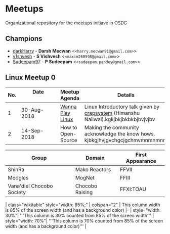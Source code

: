 # Meetups
Organizational repository for the meetups initiave in OSDC

## Champions
* [darkHarry](https://github.com/darkharry) - **Darsh Mecwan** &lt;`<harry.mecwan91@gmail.com>`&gt;
* [v1shvesh](https://github.com/v1shvesh) - **S Vishvesh** &lt;`<maxim260598@gmail.com>`&gt;
* [Sudeepam97](https://github.com/Sudeepam97) - **P Sudeepam** &lt;`<sudeepam.pandey@gmail.com>`&gt;

## Linux Meetup 0

No.| Date &nbsp;&nbsp;&nbsp;&nbsp;&nbsp;&nbsp;&nbsp;&nbsp;&nbsp;&nbsp;&nbsp;&nbsp;&nbsp;&nbsp;&nbsp;&nbsp;&nbsp;&nbsp;&nbsp;&nbsp;&nbsp;&nbsp;&nbsp;&nbsp;&nbsp;     | Meetup Agenda                        | Details  
---| ----------- | ------------------------------------ | --------
  1| 30-Aug-2018 | [Wanna Play Linux](./linux-meetup-0) | Linux Introductory talk given by [crapsystem](https://github.co/crapsystem) (Himanshu Nailwal).kgkjbkjbkbkbjbvjvjbv 
  2| 14-Sep-2018 | How to Open-Source                   | Making the community acknowledge the know hows. kjbkgjhvjgvchgcjgchmvmnmnmnm




Group                     | Domain          | First Appearance
------------------------- | --------------- | ----------------
ShinRa                    | Mako Reactors   | FFVII
Moogles                   | MogNet          | FFIII
Vana'diel Chocobo Society | Chocobo Raising | FFXI:TOAU

| class="wikitable" style="width: 85%;"
| colspan="2" | This column width is 85% of the screen width (and has a background color)
|-
| style="width: 30%"| '''This column is 30% counted from 85% of the screen width'''
| style="width: 70%"| '''This column is 70% counted from 85% of the screen width (and has a background color)'''
|
